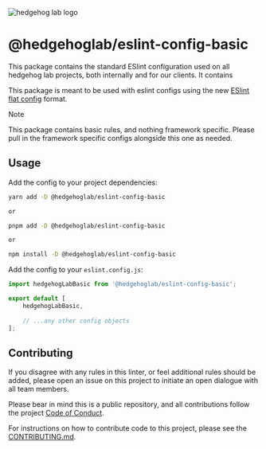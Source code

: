 ![hedgehog lab logo](https://github.com/hedgehoglab-engineering/frontend-linters/raw/main/assets/images/hhl-logo-dark.png)

# @hedgehoglab/eslint-config-basic

This package contains the standard ESlint configuration used on all hedgehog lab projects, both internally and for our clients. It contains

This package is meant to be used with eslint configs using the new [ESlint flat config](https://eslint.org/docs/latest/use/configure/migration-guide#start-using-flat-config-files) format.

> [!NOTE]  
> This package contains basic rules, and nothing framework specific. Please pull in the framework specific configs alongside this one as needed.

## Usage

Add the config to your project dependencies:

```bash 
yarn add -D @hedgehoglab/eslint-config-basic

or

pnpm add -D @hedgehoglab/eslint-config-basic

or

npm install -D @hedgehoglab/eslint-config-basic
```

Add the config to your `eslint.config.js`:

```js
import hedgehogLabBasic from '@hedgehoglab/eslint-config-basic';

export default [
    hedgehogLabBasic,
    
    // ...any other config objects
];
```

## Contributing

If you disagree with any rules in this linter, or feel additional rules should be added, please open an issue on this project to initiate an open dialogue with all team members. 

Please bear in mind this is a public repository, and all contributions follow the project [Code of Conduct](../../CODE_OF_CONDUCT.md).

For instructions on how to contribute code to this project, please see the [CONTRIBUTING.md](../../CONTRIBUTING.md).
